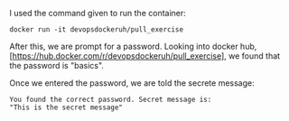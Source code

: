 I used the command given to run the container:

```
docker run -it devopsdockeruh/pull_exercise
```

After this, we are prompt for a password. Looking into docker hub, [https://hub.docker.com/r/devopsdockeruh/pull_exercise], we found that the password is "basics".

Once we entered the password, we are told the secrete message:

```
You found the correct password. Secret message is:
"This is the secret message"
```
